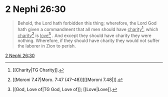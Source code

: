 # 2 Nephi 26:30

> Behold, the Lord hath forbidden this thing; wherefore, the Lord God hath given a commandment that all men should have <u>charity</u>[^a], which <u>charity</u>[^b] is <u>love</u>[^c] . And except they should have charity they were nothing. Wherefore, if they should have charity they would not suffer the laborer in Zion to perish.

[2 Nephi 26:30](https://www.churchofjesuschrist.org/study/scriptures/bofm/2-ne/26?lang=eng&id=p30#p30)


[^a]: [[Charity|TG Charity]].  
[^b]: [[Moroni 7.47|Moro. 7:47 (47–48)]][[Moroni 7.48|]].  
[^c]: [[God, Love of|TG God, Love of]]; [[Love|Love]].  
